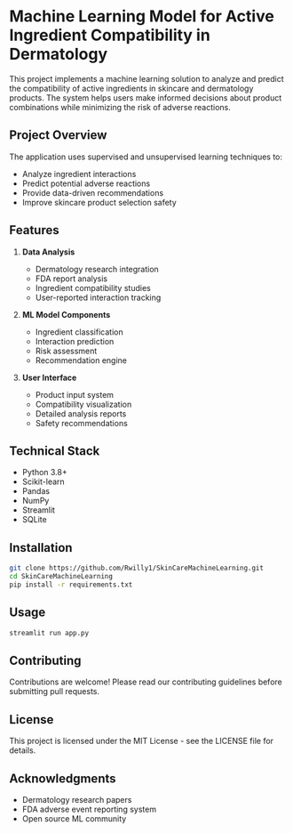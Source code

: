 # Machine Learning Model for Active Ingredient Compatibility in Dermatology

This project implements a machine learning solution to analyze and predict the compatibility of active ingredients in skincare and dermatology products. The system helps users make informed decisions about product combinations while minimizing the risk of adverse reactions.

## Project Overview

The application uses supervised and unsupervised learning techniques to:
- Analyze ingredient interactions
- Predict potential adverse reactions
- Provide data-driven recommendations
- Improve skincare product selection safety

## Features

1. **Data Analysis**
   - Dermatology research integration
   - FDA report analysis
   - Ingredient compatibility studies
   - User-reported interaction tracking

2. **ML Model Components**
   - Ingredient classification
   - Interaction prediction
   - Risk assessment
   - Recommendation engine

3. **User Interface**
   - Product input system
   - Compatibility visualization
   - Detailed analysis reports
   - Safety recommendations

## Technical Stack

- Python 3.8+
- Scikit-learn
- Pandas
- NumPy
- Streamlit
- SQLite

## Installation

```bash
git clone https://github.com/Rwilly1/SkinCareMachineLearning.git
cd SkinCareMachineLearning
pip install -r requirements.txt
```

## Usage

```bash
streamlit run app.py
```

## Contributing

Contributions are welcome! Please read our contributing guidelines before submitting pull requests.

## License

This project is licensed under the MIT License - see the LICENSE file for details.

## Acknowledgments

- Dermatology research papers
- FDA adverse event reporting system
- Open source ML community
